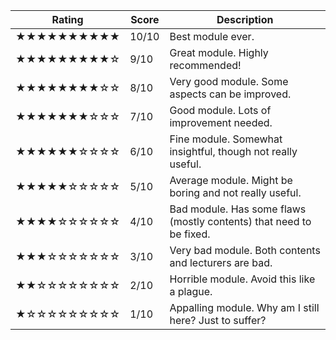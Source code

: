 | Rating          | Score | Description                                                         |
| --------------- | ----- | ------------------------------------------------------------------- |
| ★★★★★★★★★★ | 10/10 | Best module ever.                                                   |
| ★★★★★★★★★☆ | 9/10  | Great module. Highly recommended!                                   |
| ★★★★★★★★☆☆ | 8/10  | Very good module. Some aspects can be improved.                     |
| ★★★★★★★☆☆☆ | 7/10  | Good module. Lots of improvement needed.                            |
| ★★★★★★☆☆☆☆ | 6/10  | Fine module. Somewhat insightful, though not really useful.         |
| ★★★★★☆☆☆☆☆ | 5/10  | Average module. Might be boring and not really useful.              |
| ★★★★☆☆☆☆☆☆ | 4/10  | Bad module. Has some flaws (mostly contents) that need to be fixed. |
| ★★★☆☆☆☆☆☆☆ | 3/10  | Very bad module. Both contents and lecturers are bad.               |
| ★★☆☆☆☆☆☆☆☆ | 2/10  | Horrible module. Avoid this like a plague.                          |
| ★☆☆☆☆☆☆☆☆☆ | 1/10  | Appalling module. Why am I still here? Just to suffer?              |
